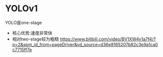 ﻿# YOLOv1

YOLO是one-stage
* 核心优势:速度非常快
* 相对two-stage较为粗糙
https://www.bilibili.com/video/BV1XW4y1a7f4/?p=2&spm_id_from=pageDriver&vd_source=d36e8165207b82c3e9a1ca0c7715ff7e